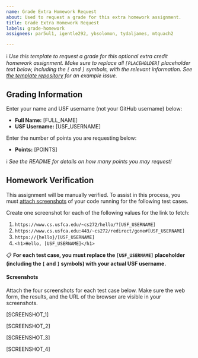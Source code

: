 ```yaml
---
name: Grade Extra Homework Request
about: Used to request a grade for this extra homework assignment.
title: Grade Extra Homework Request
labels: grade-homework
assignees: par5ul1, igentle292, ybsolomon, tydaljames, mtquach2

---
```


:information_source: *Use this template to request a grade for this optional extra credit homework assignment. Make sure to replace all `[PLACEHOLDER]` placeholder text below, including the `[` and `]` symbols, with the relevant information. See [the template repository](https://github.com/usf-cs272-spring2022/homework-HeaderServer-template/issues?q=is%3Aissue+is%3Aclosed+) for an example issue.*

## Grading Information

Enter your name and USF username (not your GitHub username) below:

  - **Full Name:** [FULL_NAME]
  - **USF Username:** [USF_USERNAME]

Enter the number of points you are requesting below:

  - **Points:** [POINTS]

:information_source: *See the README for details on how many points you may request!*

## Homework Verification

This assignment will be manually verified. To assist in this process, you must [attach screenshots](https://docs.github.com/en/get-started/writing-on-github/working-with-advanced-formatting/attaching-files) of your code running for the following test cases. 

Create one screenshot for each of the following values for the link to fetch:

  1. `https://www.cs.usfca.edu/~cs272/hello/?[USF_USERNAME]`
  2. `https://www.cs.usfca.edu:443/~cs272/redirect/gone#[USF_USERNAME]`
  3. `https://{hello}/[USF_USERNAME]`
  4. `<h1>Hello, [USF_USERNAME]</h1>`

:clipboard: **For each test case, you must replace the `[USF_USERNAME]` placeholder (including the `[` and `]` symbols) with your actual USF username.**

#### Screenshots

Attach the four screenshots for each test case below. Make sure the web form, the results, and the URL of the browser are visible in your screenshots.

[SCREENSHOT_1]

[SCREENSHOT_2]

[SCREENSHOT_3]

[SCREENSHOT_4]
